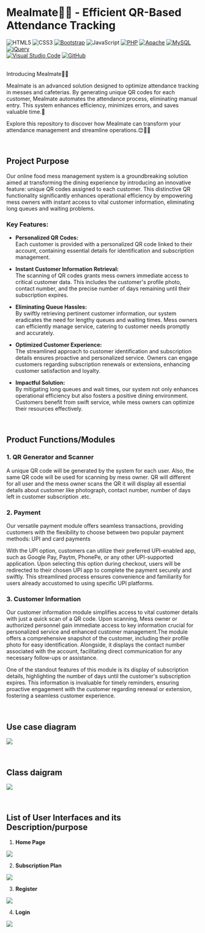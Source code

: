 # Mealmate🍔🍚 - Efficient QR-Based Attendance Tracking
![HTML5](https://img.shields.io/badge/html5-%23E34F26.svg?style=flat&logo=html5&logoColor=white)
![CSS3](https://img.shields.io/badge/css3-%231572B6.svg?style=flat&logo=css3&logoColor=white)
[![Bootstrap](https://img.shields.io/badge/bootstrap-%238511FA.svg?style=flat&logo=bootstrap&logoColor=white)](https://getbootstrap.com/)
![JavaScript](https://img.shields.io/badge/javascript-%23323330.svg?style=flat&logo=javascript&logoColor=%23F7DF1E)
[![PHP](https://img.shields.io/badge/php-%23777BB4.svg?style=flat&logo=php&logoColor=white)](https://www.php.net/)
[![Apache](https://img.shields.io/badge/apache-%23D42029.svg?style=flat&logo=apache&logoColor=white)](https://apache.org/)
[![MySQL](https://img.shields.io/badge/mysql-4479A1.svg?style=flat&logo=mysql&logoColor=white)](https://www.mysql.com/)
[![jQuery](https://img.shields.io/badge/jQuery-0769AD?style=flat&logo=jquery&logoColor=white)](https://jquery.com/)<br>
[![Visual Studio Code](https://img.shields.io/badge/Visual%20Studio%20Code-0078d7.svg?style=flat&logo=visual-studio-code&logoColor=white)](https://code.visualstudio.com/)
[![GitHub](https://img.shields.io/badge/GitHub-181717?style=flat&logo=github&logoColor=white)](https://github.com/)

<br>
Introducing Mealmate🍴😋

Mealmate is an advanced solution designed to optimize attendance tracking in messes and cafeterias. By generating unique QR codes for each customer, Mealmate automates the attendance process, eliminating manual entry. This system enhances efficiency, minimizes errors, and saves valuable time.🥳

Explore this repository to discover how Mealmate can transform your attendance management and streamline operations.😊🙏🏽

<br>

## Project Purpose

Our online food mess management system is a groundbreaking solution aimed at transforming the dining experience by introducing an innovative feature: unique QR codes assigned to each customer. This distinctive QR functionality significantly enhances operational efficiency by empowering mess owners with instant access to vital customer information, eliminating long queues and waiting problems. 


### Key Features: 

- **Personalized QR Codes:**  
Each customer is provided with a personalized QR code linked to their account, containing essential details for identification and subscription management. 

- **Instant Customer Information Retrieval:**  
The scanning of QR codes grants mess owners immediate access to critical customer data. This includes the customer's profile photo, contact number, and the precise number of days remaining until their subscription expires. 

- **Eliminating Queue Hassles:**  
By swiftly retrieving pertinent customer information, our system eradicates the need for lengthy queues and waiting times. Mess owners can efficiently manage service, catering to customer needs promptly and accurately. 

- **Optimized Customer Experience:**  
The streamlined approach to customer identification and subscription details ensures proactive and personalized service. Owners can engage customers regarding subscription renewals or extensions, enhancing customer satisfaction and loyalty. 

- **Impactful Solution:**  
By mitigating long queues and wait times, our system not only enhances operational efficiency but also fosters a positive dining environment. Customers benefit from swift service, while mess owners can optimize their resources effectively. 

<br>


## Product Functions/Modules

### 1. QR Generator and Scanner

A unique QR code will be generated by the system for each user. Also, the same QR code will be used for scanning by mess owner. QR will different for all user and the mess owner scans the QR it will display all essential details about customer like photograph, contact number, number of days left in customer subscription .etc.

### 2. Payment

Our versatile payment module offers seamless transactions, providing customers with the flexibility to choose between two popular payment methods: UPI and card payments 

With the UPI option, customers can utilize their preferred UPI-enabled app, such as Google Pay, Paytm, PhonePe, or any other UPI-supported application. Upon selecting this option during checkout, users will be  redirected to their chosen UPI app to complete the payment securely     and swiftly. This streamlined process ensures convenience and  familiarity for users already accustomed to using specific UPI platforms. 

### 3. Customer Information

Our customer information module simplifies access to vital customer details with just a quick scan of a QR code. Upon scanning, Mess owner or authorized personnel gain immediate access to key information crucial for personalized service and enhanced customer management.The module offers a comprehensive snapshot of the customer, including their profile photo for easy identification. Alongside, it displays the contact number associated with the account, facilitating direct communication for any necessary follow-ups or assistance. 

One of the standout features of this module is its display of subscription details, highlighting the number of days until the customer's subscription expires. This information is invaluable for timely reminders, ensuring proactive engagement with  the customer regarding renewal or extension, fostering a seamless customer experience. 

<br>

## Use case diagram

![](https://github.com/ameyjoshi0209/MealMate/blob/369e81f97ad35642d39728bb70908071fd9b9bf3/md_media/image%20(2).jpeg)

<br>

## Class daigram

![](https://github.com/ameyjoshi0209/MealMate/blob/369e81f97ad35642d39728bb70908071fd9b9bf3/md_media/image%20(3).jpeg)

<br>

## List of User Interfaces and its Description/purpose

1. **Home Page** 

![](https://github.com/ameyjoshi0209/MealMate/blob/369e81f97ad35642d39728bb70908071fd9b9bf3/md_media/image%20(4).jpeg)

2. **Subscription Plan**

![](https://github.com/ameyjoshi0209/MealMate/blob/369e81f97ad35642d39728bb70908071fd9b9bf3/md_media/image%20(5).jpeg)

3. **Register**

![](https://github.com/ameyjoshi0209/MealMate/blob/369e81f97ad35642d39728bb70908071fd9b9bf3/md_media/image%20(6).jpeg)

4. **Login** 

![](https://github.com/ameyjoshi0209/MealMate/blob/369e81f97ad35642d39728bb70908071fd9b9bf3/md_media/image%20(7).jpeg)

